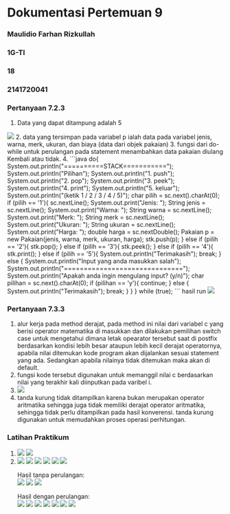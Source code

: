 # **Dokumentasi Pertemuan 9**

### Maulidio Farhan Rizkullah
### 1G-TI
### 18
### 2141720041

### **Pertanyaan 7.2.3**
1. Data yang dapat ditampung adalah 5
<img src = SS1.png>
2. data yang tersimpan pada variabel p ialah data pada variabel jenis, warna, merk, ukuran, dan biaya (data dari objek pakaian)
3. fungsi dari do-while untuk perulangan pada statement menambahkan data pakaian diulang Kembali atau tidak.
4.
```java
    do{
            System.out.println("==========STACK===========");
            System.out.println("Pilihan");
            System.out.println("1. push");
            System.out.println("2. pop");
            System.out.println("3. peek");
            System.out.println("4. print");
            System.out.println("5. keluar");
            System.out.println("(ketik 1 / 2 / 3 / 4 / 5)");
            char pilih = sc.next().charAt(0);
            if (pilih == '1'){
                sc.nextLine();
                System.out.print("Jenis: ");
                String jenis = sc.nextLine();
                System.out.print("Warna: ");
                String warna = sc.nextLine();
                System.out.print("Merk: ");
                String merk = sc.nextLine();
                System.out.print("Ukuran: ");
                String ukuran = sc.nextLine();
                System.out.print("Harga: ");
                double harga = sc.nextDouble();
                Pakaian p = new Pakaian(jenis, warna, merk, ukuran, harga);
                stk.push(p);
            } else if (pilih == '2'){
                stk.pop();
            } else if (pilih == '3'){
                stk.peek();
            } else if (pilih == '4'){
                stk.print();
            } else if (pilih == '5'){
                System.out.println("Terimakasih");
                break;
            } else {
                System.out.println("Input yang anda masukkan salah");
                System.out.println("==============================");
                System.out.println("Apakah anda ingin mengulang input? (y/n)");
                char pilihan = sc.next().charAt(0);
                if (pilihan == 'y'){
                    continue;
                } else {
                    System.out.println("Terimakasih");
                    break;
                }
            }
        } while (true);
```
hasil run
<img src = SS2.png>

### **Pertanyaan 7.3.3**
1. alur kerja pada method derajat, pada method ini nilai dari variabel c yang berisi
operator matematika di masukkan dan dilakukan pemilihan switch case untuk
mengetahui dimana letak opearator tersebut saat di postfix berdasarkan kondisi
lebih besar ataupun lebih kecil derajat operatornya, apabila nilai ditemukan kode
program akan dijalankan sesuai statement yang ada. Sedangkan apabila nilainya
tidak ditemukan maka akan di default.
2. fungsi kode tersebut digunakan untuk memanggil nilai c berdasarkan nilai yang
terakhir kali diinputkan pada varibel i.
3. <img src = SS3.png>
4. tanda kurung tidak ditampilkan karena bukan merupakan operator aritmatika
sehingga juga tidak memiliki derajat operator aritmatika, sehingga tidak perlu
ditampilkan pada hasil konverensi. tanda kurung digunakan untuk memudahkan
proses operasi perhitungan.

### **Latihan Praktikum**
1. 
    <img src = SS4.png>
    <img src = SS5.png>
2. 
    <img src = SS6.png>
    <img src = SS7.png>
    <img src = SS8.png>
    <img src = SS9.png>
    <img src = SS10.png>
    <img src = SS11.png>


    Hasil tanpa perulangan:                  
    <img src = SS12TP.png>
    <img src = SS13TP.png>
    <img src = SS14TP.png>

    Hasil dengan perulangan:                 
    <img src = SS15DP.png>
    <img src = SS16DP.png>
    <img src = SS17DP.png>
    <img src = SS18DP.png>
    <img src = SS19DP.png>
    <img src = SS20DP.png>
    <img src = SS21DP.png>
